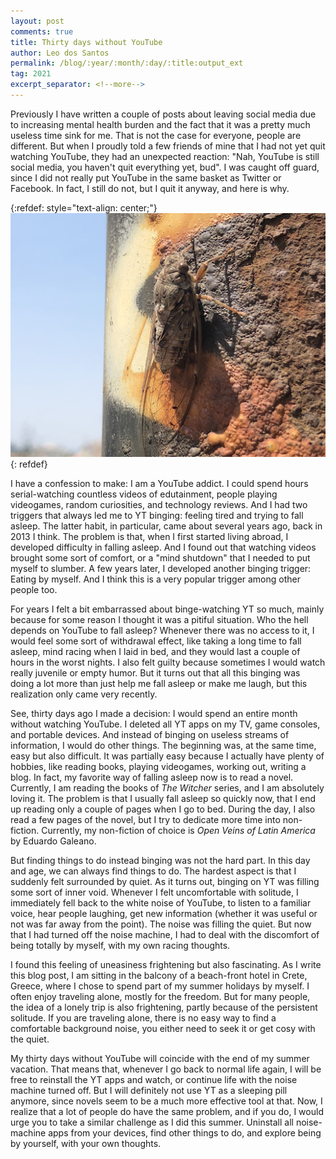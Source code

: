```yaml
---
layout: post
comments: true
title: Thirty days without YouTube
author: Leo dos Santos
permalink: /blog/:year/:month/:day/:title:output_ext
tag: 2021
excerpt_separator: <!--more-->
---
```


Previously I have written a couple of posts about leaving social media due to increasing mental health burden and the fact that it was a pretty much useless time sink for me. That is not the case for everyone, people are different. But when I proudly told a few friends of mine that I had not yet quit watching YouTube, they had an unexpected reaction: "Nah, YouTube is still social media, you haven't quit everything yet, bud". I was caught off guard, since I did not really put YouTube in the same basket as Twitter or Facebook. In fact, I still do not, but I quit it anyway, and here is why.

<!--more-->
{:refdef: style="text-align: center;"}
![Noise](/blog_assets/2021-08-10.jpeg "Noise")
{: refdef}

I have a confession to make: I am a YouTube addict. I could spend hours serial-watching countless videos of edutainment, people playing videogames, random curiosities, and technology reviews. And I had two triggers that always led me to YT binging: feeling tired and trying to fall asleep. The latter habit, in particular, came about several years ago, back in 2013 I think. The problem is that, when I first started living abroad, I developed difficulty in falling asleep. And I found out that watching videos brought some sort of comfort, or a "mind shutdown" that I needed to put myself to slumber. A few years later, I developed another binging trigger: Eating by myself. And I think this is a very popular trigger among other people too.

For years I felt a bit embarrassed about binge-watching YT so much, mainly because for some reason I thought it was a pitiful situation. Who the hell depends on YouTube to fall asleep? Whenever there was no access to it, I would feel some sort of withdrawal effect, like taking a long time to fall asleep, mind racing when I laid in bed, and they would last a couple of hours in the worst nights. I also felt guilty because sometimes I would watch really juvenile or empty humor. But it turns out that all this binging was doing a lot more than just help me fall asleep or make me laugh, but this realization only came very recently.

See, thirty days ago I made a decision: I would spend an entire month without watching YouTube. I deleted all YT apps on my TV, game consoles, and portable devices. And instead of binging on useless streams of information, I would do other things. The beginning was, at the same time, easy but also difficult. It was partially easy because I actually have plenty of hobbies, like reading books, playing videogames, working out, writing a blog. In fact, my favorite way of falling asleep now is to read a novel. Currently, I am reading the books of *The Witcher* series, and I am absolutely loving it. The problem is that I usually fall asleep so quickly now, that I end up reading only a couple of pages when I go to bed. During the day, I also read a few pages of the novel, but I try to dedicate more time into non-fiction. Currently, my non-fiction of choice is *Open Veins of Latin America* by Eduardo Galeano. 

But finding things to do instead binging was not the hard part. In this day and age, we can always find things to do. The hardest aspect is that I suddenly felt surrounded by quiet. As it turns out, binging on YT was filling some sort of inner void. Whenever I felt uncomfortable with solitude, I immediately fell back to the white noise of YouTube, to listen to a familiar voice, hear people laughing, get new information (whether it was useful or not was far away from the point). The noise was filling the quiet. But now that I had turned off the noise machine, I had to deal with the discomfort of being totally by myself, with my own racing thoughts. 

I found this feeling of uneasiness frightening but also fascinating. As I write this blog post, I am sitting in the balcony of a beach-front hotel in Crete, Greece, where I chose to spend part of my summer holidays by myself. I often enjoy traveling alone, mostly for the freedom. But for many people, the idea of a lonely trip is also frightening, partly because of the persistent solitude. If you are traveling alone, there is no easy way to find a comfortable background noise, you either need to seek it or get cosy with the quiet.

My thirty days without YouTube will coincide with the end of my summer vacation. That means that, whenever I go back to normal life again, I will be free to reinstall the YT apps and watch, or continue life with the noise machine turned off. But I will definitely not use YT as a sleeping pill anymore, since novels seem to be a much more effective tool at that. Now, I realize that a lot of people do have the same problem, and if you do, I would urge you to take a similar challenge as I did this summer. Uninstall all noise-machine apps from your devices, find other things to do, and explore being by yourself, with your own thoughts.
